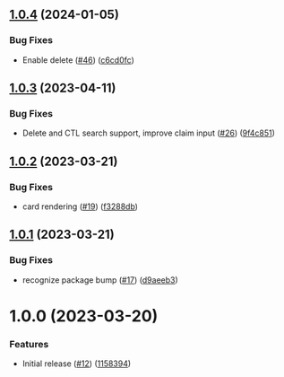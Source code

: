## [1.0.4](https://github.com/dns3l/web/compare/v1.0.3...v1.0.4) (2024-01-05)


### Bug Fixes

* Enable delete ([#46](https://github.com/dns3l/web/issues/46)) ([c6cd0fc](https://github.com/dns3l/web/commit/c6cd0fc09e206b6b138faa28d6c2e19faae6c8c8))

## [1.0.3](https://github.com/dns3l/web/compare/v1.0.2...v1.0.3) (2023-04-11)


### Bug Fixes

* Delete and CTL search support, improve claim input ([#26](https://github.com/dns3l/web/issues/26)) ([9f4c851](https://github.com/dns3l/web/commit/9f4c85171e7fa7b580577f0aaba5381f2a72bf55))

## [1.0.2](https://github.com/dns3l/web/compare/v1.0.1...v1.0.2) (2023-03-21)


### Bug Fixes

* card rendering ([#19](https://github.com/dns3l/web/issues/19)) ([f3288db](https://github.com/dns3l/web/commit/f3288db5cebe338ee07d0fd01df638a4fd79fa6f))

## [1.0.1](https://github.com/dns3l/web/compare/v1.0.0...v1.0.1) (2023-03-21)


### Bug Fixes

* recognize package bump ([#17](https://github.com/dns3l/web/issues/17)) ([d9aeeb3](https://github.com/dns3l/web/commit/d9aeeb3a9fe5fbf2d42dd404e8f7a49b2c9153a3))

# 1.0.0 (2023-03-20)


### Features

* Initial release ([#12](https://github.com/dns3l/web/issues/12)) ([1158394](https://github.com/dns3l/web/commit/115839400ce171d375fb03b0c5a8ff9162face26))

